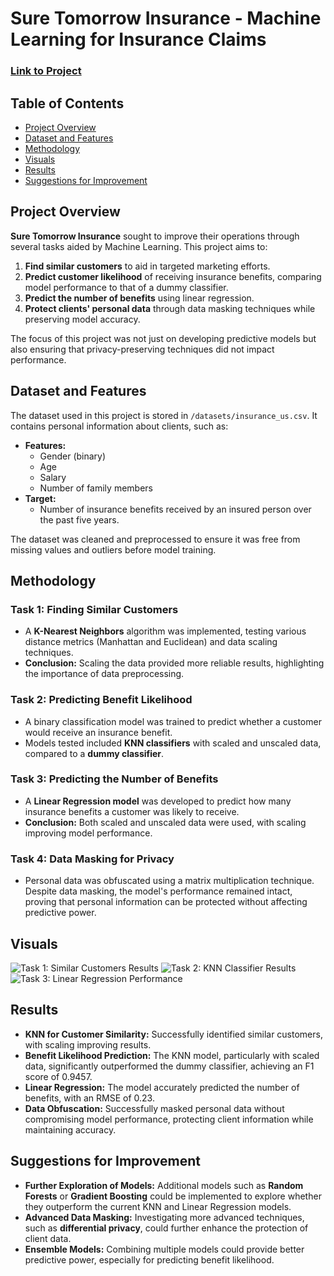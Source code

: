 # Sure Tomorrow Insurance - Machine Learning for Insurance Claims

### [Link to Project](https://github.com/arr225/Data_Projects_TripleTen/blob/dbc11f2b36bf8e0ffafe7885a4a3145f3e3b08d2/Sure%20Tomorrow%20Insurance%20-%20Machine%20Learning%20for%20Insurance%20Claims/Sure%20Tomorrow%20Insurance%20-%20Machine%20Learning%20for%20Insurance%20Claims%20Project.ipynb)

## Table of Contents
- [Project Overview](#project-overview)
- [Dataset and Features](#dataset-and-features)
- [Methodology](#methodology)
- [Visuals](#visuals)
- [Results](#results)
- [Suggestions for Improvement](#suggestions-for-improvement)

## Project Overview
**Sure Tomorrow Insurance** sought to improve their operations through several tasks aided by Machine Learning. This project aims to:
1. **Find similar customers** to aid in targeted marketing efforts.
2. **Predict customer likelihood** of receiving insurance benefits, comparing model performance to that of a dummy classifier.
3. **Predict the number of benefits** using linear regression.
4. **Protect clients' personal data** through data masking techniques while preserving model accuracy.

The focus of this project was not just on developing predictive models but also ensuring that privacy-preserving techniques did not impact performance.

## Dataset and Features
The dataset used in this project is stored in `/datasets/insurance_us.csv`. It contains personal information about clients, such as:
- **Features:**
  - Gender (binary)
  - Age
  - Salary
  - Number of family members
- **Target:** 
  - Number of insurance benefits received by an insured person over the past five years.

The dataset was cleaned and preprocessed to ensure it was free from missing values and outliers before model training.

## Methodology
### Task 1: Finding Similar Customers
- A **K-Nearest Neighbors** algorithm was implemented, testing various distance metrics (Manhattan and Euclidean) and data scaling techniques.
- **Conclusion:** Scaling the data provided more reliable results, highlighting the importance of data preprocessing.

### Task 2: Predicting Benefit Likelihood
- A binary classification model was trained to predict whether a customer would receive an insurance benefit.
- Models tested included **KNN classifiers** with scaled and unscaled data, compared to a **dummy classifier**.

### Task 3: Predicting the Number of Benefits
- A **Linear Regression model** was developed to predict how many insurance benefits a customer was likely to receive.
- **Conclusion:** Both scaled and unscaled data were used, with scaling improving model performance.

### Task 4: Data Masking for Privacy
- Personal data was obfuscated using a matrix multiplication technique. Despite data masking, the model's performance remained intact, proving that personal information can be protected without affecting predictive power.

## Visuals
![Task 1: Similar Customers Results](https://github.com/arr225/Data_Projects_TripleTen/blob/d6bf6e5e3751ec3f22527c05cf2037e8aec9dabf/Sure%20Tomorrow%20Insurance%20-%20Machine%20Learning%20for%20Insurance%20Claims/Similar%20Customers%20Results.png)
![Task 2: KNN Classifier Results](#)
![Task 3: Linear Regression Performance](#)

## Results
- **KNN for Customer Similarity:** Successfully identified similar customers, with scaling improving results.
- **Benefit Likelihood Prediction:** The KNN model, particularly with scaled data, significantly outperformed the dummy classifier, achieving an F1 score of 0.9457.
- **Linear Regression:** The model accurately predicted the number of benefits, with an RMSE of 0.23.
- **Data Obfuscation:** Successfully masked personal data without compromising model performance, protecting client information while maintaining accuracy.

## Suggestions for Improvement
- **Further Exploration of Models:** Additional models such as **Random Forests** or **Gradient Boosting** could be implemented to explore whether they outperform the current KNN and Linear Regression models.
- **Advanced Data Masking:** Investigating more advanced techniques, such as **differential privacy**, could further enhance the protection of client data.
- **Ensemble Models:** Combining multiple models could provide better predictive power, especially for predicting benefit likelihood.
